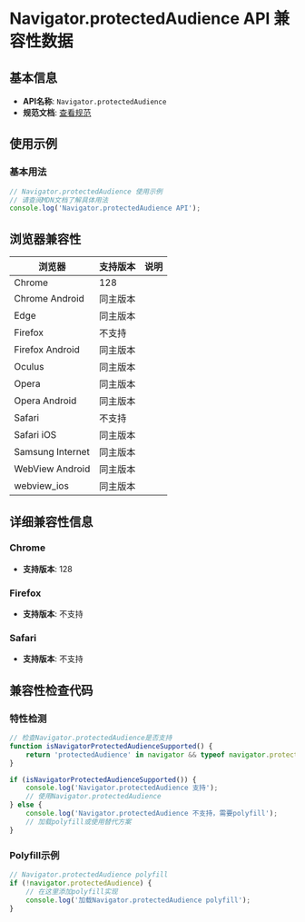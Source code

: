 # Navigator.protectedAudience API 兼容性数据

## 基本信息

- **API名称**: `Navigator.protectedAudience`
- **规范文档**: [查看规范](https://wicg.github.io/turtledove/#dom-navigator-protectedaudience)

## 使用示例

### 基本用法

```javascript
// Navigator.protectedAudience 使用示例
// 请查阅MDN文档了解具体用法
console.log('Navigator.protectedAudience API');
```

## 浏览器兼容性

| 浏览器 | 支持版本 | 说明 |
|--------|----------|------|
| Chrome | 128 |  |
| Chrome Android | 同主版本 |  |
| Edge | 同主版本 |  |
| Firefox | 不支持 |  |
| Firefox Android | 同主版本 |  |
| Oculus | 同主版本 |  |
| Opera | 同主版本 |  |
| Opera Android | 同主版本 |  |
| Safari | 不支持 |  |
| Safari iOS | 同主版本 |  |
| Samsung Internet | 同主版本 |  |
| WebView Android | 同主版本 |  |
| webview_ios | 同主版本 |  |

## 详细兼容性信息

### Chrome

- **支持版本**: 128

### Firefox

- **支持版本**: 不支持

### Safari

- **支持版本**: 不支持

## 兼容性检查代码

### 特性检测

```javascript
// 检查Navigator.protectedAudience是否支持
function isNavigatorProtectedAudienceSupported() {
    return 'protectedAudience' in navigator && typeof navigator.protectedAudience === 'function';
}

if (isNavigatorProtectedAudienceSupported()) {
    console.log('Navigator.protectedAudience 支持');
    // 使用Navigator.protectedAudience
} else {
    console.log('Navigator.protectedAudience 不支持，需要polyfill');
    // 加载polyfill或使用替代方案
}
```

### Polyfill示例

```javascript
// Navigator.protectedAudience polyfill
if (!navigator.protectedAudience) {
    // 在这里添加polyfill实现
    console.log('加载Navigator.protectedAudience polyfill');
}
```

